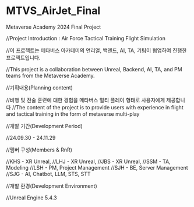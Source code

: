 # MTVS_AirJet_Final
Metaverse Academy 2024 Final Project

//Project Introduction : Air Force Tactical Training Flight Simulation

//이 프로젝트는 메타버스 아카데미의 언리얼, 백엔드, AI, TA, 기팀이 협업하여 진행한 프로젝트입니다.

//This project is a collaboration between Unreal, Backend, AI, TA, and PM teams from the Metaverse Academy.

//기획내용(Planning content)

//비행 및 전술 훈련에 대한 경험을 메타버스 멀티 플레이 형태로 사용자에게 제공합니다
//The content of the project is to provide users with experience in flight and tactical training in the form of metaverse multi-play

//개발 기간(Development Period)

//24.09.30 - 24.11.29

//멤버 구성(Members & RnR)

//KHS - XR Unreal, 
//LHJ - XR Unreal, 
//JBS - XR Unreal,
//SSM - TA, Modeling
//LSH - PM, Project Management
//SJH - BE, Server Management
//SJG - AI, Chatbot, LLM, STS, STT

//개발 환경(Development Environment)

//Unreal Engine 5.4.3

